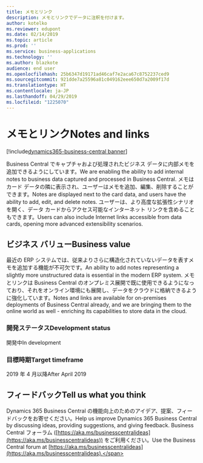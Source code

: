 ```yaml
---
title: メモとリンク
description: メモとリンクでデータに注釈を付けます。
author: kotelko
ms.reviewer: edupont
ms.date: 02/14/2019
ms.topic: article
ms.prod: ''
ms.service: business-applications
ms.technology: ''
ms.author: blazkote
audience: end user
ms.openlocfilehash: 25b6347d19171ad46caf7e2aca67c8752237ced9
ms.sourcegitcommit: 921dde7a25596a81c049162eee650d7a2009f17d
ms.translationtype: HT
ms.contentlocale: ja-JP
ms.lasthandoff: 04/29/2019
ms.locfileid: "1225070"
---
```

# <a name="notes-and-links"></a><span data-ttu-id="7f773-103">メモとリンク</span><span class="sxs-lookup"><span data-stu-id="7f773-103">Notes and links</span></span>
[!include[dynamics365-business-central banner](../includes/dynamics365-business-central.md)]

<span data-ttu-id="7f773-104">Business Central でキャプチャおよび処理されたビジネス データに内部メモを追加できるようにしています。</span><span class="sxs-lookup"><span data-stu-id="7f773-104">We are enabling the ability to add internal notes to business data captured and processed in Business Central.</span></span> <span data-ttu-id="7f773-105">メモはカード データの隣に表示され、ユーザーはメモを追加、編集、削除することができます。</span><span class="sxs-lookup"><span data-stu-id="7f773-105">Notes are displayed next to the card data, and users have the ability to add, edit, and delete notes.</span></span> <span data-ttu-id="7f773-106">ユーザーは、より高度な拡張性シナリオを開く、データ カードからアクセス可能なインターネット リンクを含めることもできます。</span><span class="sxs-lookup"><span data-stu-id="7f773-106">Users can also include Internet links accessible from data cards, opening more advanced extensibility scenarios.</span></span> 

## <a name="business-value"></a><span data-ttu-id="7f773-107">ビジネス バリュー</span><span class="sxs-lookup"><span data-stu-id="7f773-107">Business value</span></span>

<span data-ttu-id="7f773-108">最近の ERP システムでは、従来よりさらに構造化されていないデータを表すメモを追加する機能が不可欠です。</span><span class="sxs-lookup"><span data-stu-id="7f773-108">An ability to add notes representing a slightly more unstructured data is essential in the modern ERP system.</span></span> <span data-ttu-id="7f773-109">メモとリンクは Business Central のオンプレミス展開で既に使用できるようになっており、それをオンライン環境にも展開し、データをクラウドに格納できるように強化しています。</span><span class="sxs-lookup"><span data-stu-id="7f773-109">Notes and links are available for on-premises deployments of Business Central already, and we are bringing them to the online world as well - enriching its capabilities to store data in the cloud.</span></span>

### <a name="development-status"></a><span data-ttu-id="7f773-110">開発ステータス</span><span class="sxs-lookup"><span data-stu-id="7f773-110">Development status</span></span>
<span data-ttu-id="7f773-111">開発中</span><span class="sxs-lookup"><span data-stu-id="7f773-111">In development</span></span>

### <a name="target-timeframe"></a><span data-ttu-id="7f773-112">目標時期</span><span class="sxs-lookup"><span data-stu-id="7f773-112">Target timeframe</span></span>
<span data-ttu-id="7f773-113">2019 年 4 月以降</span><span class="sxs-lookup"><span data-stu-id="7f773-113">After April 2019</span></span>


## <a name="tell-us-what-you-think"></a><span data-ttu-id="7f773-114">フィードバック</span><span class="sxs-lookup"><span data-stu-id="7f773-114">Tell us what you think</span></span>
<span data-ttu-id="7f773-115">Dynamics 365 Business Central の機能向上のためのアイデア、提案、フィードバックをお寄せください。</span><span class="sxs-lookup"><span data-stu-id="7f773-115">Help us improve Dynamics 365 Business Central by discussing ideas, providing suggestions, and giving feedback.</span></span> <span data-ttu-id="7f773-116">Business Central フォーラム ([https://aka.ms/businesscentralideas](https://aka.ms/businesscentralideas)) をご利用ください。</span><span class="sxs-lookup"><span data-stu-id="7f773-116">Use the Business Central forum at [https://aka.ms/businesscentralideas](https://aka.ms/businesscentralideas).</span></span>
